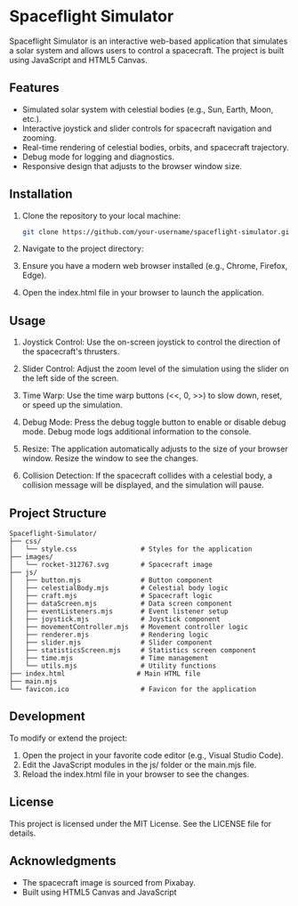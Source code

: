 # Spaceflight Simulator

Spaceflight Simulator is an interactive web-based application that simulates a solar system and allows users to control a spacecraft. The project is built using JavaScript and HTML5 Canvas.

## Features

- Simulated solar system with celestial bodies (e.g., Sun, Earth, Moon, etc.).
- Interactive joystick and slider controls for spacecraft navigation and zooming.
- Real-time rendering of celestial bodies, orbits, and spacecraft trajectory.
- Debug mode for logging and diagnostics.
- Responsive design that adjusts to the browser window size.

## Installation

1. Clone the repository to your local machine:
   ```bash
   git clone https://github.com/your-username/spaceflight-simulator.git

2. Navigate to the project directory:

3. Ensure you have a modern web browser installed (e.g., Chrome, Firefox, Edge).

4. Open the index.html file in your browser to launch the application.

## Usage
1. Joystick Control: Use the on-screen joystick to control the direction of the spacecraft's thrusters.

2. Slider Control: Adjust the zoom level of the simulation using the slider on the left side of the screen.

3. Time Warp: Use the time warp buttons (<<, 0, >>) to slow down, reset, or speed up the simulation.

4. Debug Mode: Press the debug toggle button to enable or disable debug mode. Debug mode logs additional information to the console.

5. Resize: The application automatically adjusts to the size of your browser window. Resize the window to see the changes.

6. Collision Detection: If the spacecraft collides with a celestial body, a collision message will be displayed, and the simulation will pause.

## Project Structure
```
Spaceflight-Simulator/
├── css/
│   └── style.css                # Styles for the application
├── images/
│   └── rocket-312767.svg        # Spacecraft image
├── js/
│   ├── button.mjs               # Button component
│   ├── celestialBody.mjs        # Celestial body logic
│   ├── craft.mjs                # Spacecraft logic
│   ├── dataScreen.mjs           # Data screen component
│   ├── eventListeners.mjs       # Event listener setup
│   ├── joystick.mjs             # Joystick component
│   ├── movementController.mjs   # Movement controller logic
│   ├── renderer.mjs             # Rendering logic
│   ├── slider.mjs               # Slider component
│   ├── statisticsScreen.mjs     # Statistics screen component
│   ├── time.mjs                 # Time management
│   └── utils.mjs                # Utility functions
├── index.html                  # Main HTML file
├── main.mjs
└── favicon.ico                  # Favicon for the application
```

## Development
To modify or extend the project:

1. Open the project in your favorite code editor (e.g., Visual Studio Code).
2. Edit the JavaScript modules in the js/ folder or the main.mjs file.
3. Reload the index.html file in your browser to see the changes.

## License
This project is licensed under the MIT License. See the LICENSE file for details.

## Acknowledgments
 - The spacecraft image is sourced from Pixabay.
 - Built using HTML5 Canvas and JavaScript
